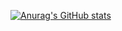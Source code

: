 [![Anurag's GitHub stats](https://github-readme-stats.vercel.app/api?username=Ryan-Calmon&show_icons=truetheme=radical)](https://github.com/Ryan-Calmon/github-readme-stats&show_icons=truetheme=radical)
